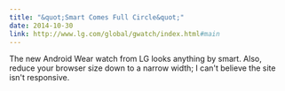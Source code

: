 ```yaml
---
title: "&quot;Smart Comes Full Circle&quot;"
date: 2014-10-30
link: http://www.lg.com/global/gwatch/index.html#main
---
```

 The new Android Wear watch from LG looks anything by smart. Also, reduce your browser size down to a narrow width; I can't believe the site isn't responsive.
